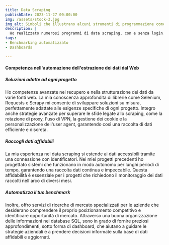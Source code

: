 ```yaml
---
title: Data Scraping
publishDate: 2023-11-27 00:00:00
img: /assets/stock-3.jpg
img_alt: Simboli che illustrano alcuni strumenti di programmazione come SQL e API.
description: |
  Ho realizzato numerosi programmi di data scraping, con e senza login.
tags:
- Benchmarking automatizzato
- Dashboards

---
```

#### Competenza nell'automazione dell'estrazione dei dati dal Web

##### Soluzioni adatte ad ogni progetto
Ho competenze avanzate nel recupero e nella strutturazione dei dati da varie fonti web. La mia conoscenza approfondita di librerie come Selenium, Requests e Scrapy mi consente di sviluppare soluzioni su misura, perfettamente adattate alle esigenze specifiche di ogni progetto.
Integro anche strategie avanzate per superare le sfide legate allo scraping, come la rotazione di proxy, l'uso di VPN, la gestione dei cookie e la personalizzazione dell'user agent, garantendo così una raccolta di dati efficiente e discreta.

##### Raccogli dati affidabili
La mia esperienza nel data scraping si estende ai dati accessibili tramite una connessione con identificatori. Nei miei progetti precedenti ho progettato sistemi che funzionano in modo autonomo per lunghi periodi di tempo, garantendo una raccolta dati continua e impeccabile. Questa affidabilità è essenziale per i progetti che richiedono il monitoraggio dei dati raccolti nell'arco di diversi mesi.

##### Automatizza il tuo benchmark
Inoltre, offro servizi di ricerche di mercato specializzati per le aziende che desiderano comprendere il proprio posizionamento competitivo e identificare opportunità di mercato. Attraverso una buona organizzazione delle informazioni nei database SQL, sono in grado di fornire preziosi approfondimenti, sotto forma di dashboard, che aiutano a guidare le strategie aziendali e a prendere decisioni informate sulla base di dati affidabili e aggiornati.